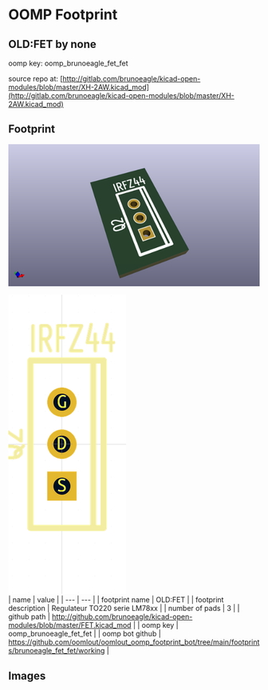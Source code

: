 # OOMP Footprint  
## OLD:FET  by none  
  
oomp key: oomp_brunoeagle_fet_fet  
  
source repo at: [http://gitlab.com/brunoeagle/kicad-open-modules/blob/master/XH-2AW.kicad_mod](http://gitlab.com/brunoeagle/kicad-open-modules/blob/master/XH-2AW.kicad_mod)  
## Footprint  
  
[![working_kicad_pcb_3d.png](working_kicad_pcb_3d_600.png)](working_kicad_pcb_3d.png)  
  
[![working.png](working_600.png)](working.png)  
| name | value | 
| --- | --- | 
| footprint name | OLD:FET | 
| footprint description | Regulateur TO220 serie LM78xx | 
| number of pads | 3 | 
| github path | http://github.com/brunoeagle/kicad-open-modules/blob/master/FET.kicad_mod | 
| oomp key | oomp_brunoeagle_fet_fet | 
| oomp bot github | https://github.com/oomlout/oomlout_oomp_footprint_bot/tree/main/footprints/brunoeagle_fet_fet/working | 
## Images  

